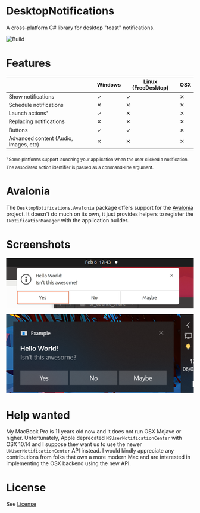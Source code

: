 # DesktopNotifications

A cross-platform C# library for desktop "toast" notifications.

![Build](https://github.com/pr8x/DesktopNotifications/workflows/Build/badge.svg)

# Features

|                          | Windows | Linux (FreeDesktop) | OSX |
|--------------------------|---------|---------------------|-----|
| Show notifications  | ✓       | ✓                   | ✕   |
| Schedule notifications | ✕       | ✕                   | ✕   |
| Launch actions¹           | ✓       | ✕                   |  ✕   |
| Replacing notifications                | ✕       | ✕                   |  ✕   |
| Buttons                  | ✓       | ✓                   |  ✕   |
| Advanced content (Audio, Images, etc)                  | ✕       | ✕                   |  ✕   |

<sub> ¹ Some platforms support launching your application when the user clicked a notification. The associated action identifier is passed as a command-line argument. </sub>

# Avalonia

The `DesktopNotifications.Avalonia` package offers support for the [Avalonia](https://github.com/AvaloniaUI/Avalonia) project. It doesn't do much on its own, it just provides helpers to register
the `INotificationManager` with the application builder.

# Screenshots

![Linux](.github/images/linux_demo_image_06_02_21.png?raw=true)

![Windows](.github/images/win_demo_image_06_02_21.png?raw=true)

# Help wanted

My MacBook Pro is 11 years old now and it does not run OSX Mojave or higher. Unfortunately, Apple deprecated `NSUserNotificationCenter` with OSX 10.14 and I suppose they want us to use the newer `UNUserNotificationCenter` API instead. I would kindly appreciate any contributions from folks that own a more modern Mac and are interested in implementing the OSX backend using the new API.

# License

See [License](License.md)
